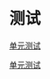 
# 测试

[单元测试](http://www.jianshu.com/p/8bbec078cabe)

[单元测试](http://www.jianshu.com/p/07cfc17916e8)
